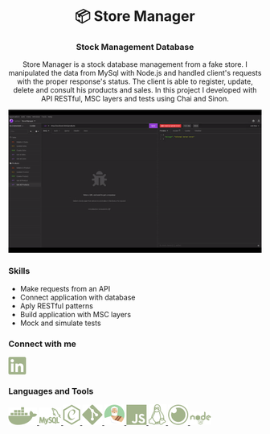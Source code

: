 <h1 align="center">📦 Store Manager</h1>
<h3 align="center">Stock Management Database</h3>

<p align="center">
  Store Manager is a stock database management from a fake store. I manipulated the data from MySql with Node.js and handled client's requests with the     proper response's status. The client is able to register, update, delete and consult his products and sales. In this project I developed with API         RESTful, MSC layers and tests using Chai and Sinon.
</p>

<p align="center">
  <img src="./assets/gif/storeManager-preview.gif" />
</p>

<h3 align="left">Skills</h3>

- Make requests from an API
- Connect application with database
- Aply RESTful patterns
- Build application with MSC layers
- Mock and simulate tests

<h3 align="left">Connect with me</h3>
<p align="left">
<a href="https://linkedin.com/in/larissa-julia-araújo" target="blank"><img align="center" src="./assets/image/Linkedin.png" alt="larissa-julia-araújo"/></a>
</p>

<h3 align="left">Languages and Tools</h3>
<p align="left">
  <a href="https://www.docker.com/" target="_blank" rel="noreferrer">
    <img src="./assets/image/Docker.png" alt="docker"/>
  </a>
  <a href="https://www.mysql.com/" target="_blank" rel="noreferrer">
    <img src="./assets/image/MySql.png" alt="mysql"/>
  </a>
  <a href="https://www.chaijs.com/" target="_blank" rel="noreferrer">
    <img src="./assets/image/cha-logo.png" alt="chai"/>
  </a>
  <a href="https://git-scm.com/" target="_blank" rel="noreferrer">
    <img src="./assets/image/Git.png" alt="git"/>
  </a>
  <a href="https://sinonjs.org/" target="_blank" rel="noreferrer">
    <img src="./assets/image/image 29.png" alt="sinon"/>
  </a>
  <a href="https://developer.mozilla.org/en-US/docs/Web/JavaScript" target="_blank" rel="noreferrer">
    <img src="./assets/image/JS.png" alt="javascript"/>
  </a>
  <a href="https://www.linux.org/" target="_blank" rel="noreferrer">
    <img src="./assets/image/Linux.png" alt="linux"/>
  </a>
  <a href="https://insomnia.rest/" target="_blank" rel="noreferrer">
    <img src="./assets/image/insomnia-logo.png" alt="insomnia"/>
  </a>
  <a href="https://nodejs.dev/" target="_blank" rel="noreferrer">
    <img src="./assets/image/node-logo.png" alt="node"/>
  </a>
</p>
